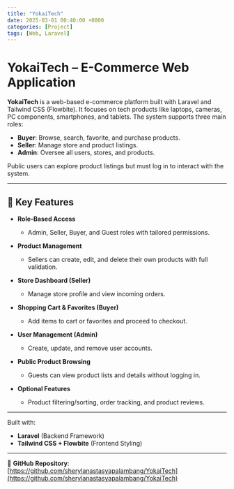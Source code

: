 ```yaml
---
title: "YokaiTech"
date: 2025-03-01 00:40:00 +0800
categories: [Project]
tags: [Web, Laravel]
---
```


# YokaiTech – E-Commerce Web Application

**YokaiTech** is a web-based e-commerce platform built with Laravel and Tailwind CSS (Flowbite). It focuses on tech products like laptops, cameras, PC components, smartphones, and tablets. The system supports three main roles:

- **Buyer**: Browse, search, favorite, and purchase products.
- **Seller**: Manage store and product listings.
- **Admin**: Oversee all users, stores, and products.

Public users can explore product listings but must log in to interact with the system.

---

## 🌟 Key Features

- **Role-Based Access**
  - Admin, Seller, Buyer, and Guest roles with tailored permissions.
  
- **Product Management**
  - Sellers can create, edit, and delete their own products with full validation.

- **Store Dashboard (Seller)**
  - Manage store profile and view incoming orders.

- **Shopping Cart & Favorites (Buyer)**
  - Add items to cart or favorites and proceed to checkout.

- **User Management (Admin)**
  - Create, update, and remove user accounts.

- **Public Product Browsing**
  - Guests can view product lists and details without logging in.

- **Optional Features**
  - Product filtering/sorting, order tracking, and product reviews.

---

Built with:
- **Laravel** (Backend Framework)
- **Tailwind CSS + Flowbite** (Frontend Styling)

---

🔗 **GitHub Repository**: [https://github.com/sherylanastasyapalambang/YokaiTech](https://github.com/sherylanastasyapalambang/YokaiTech)

